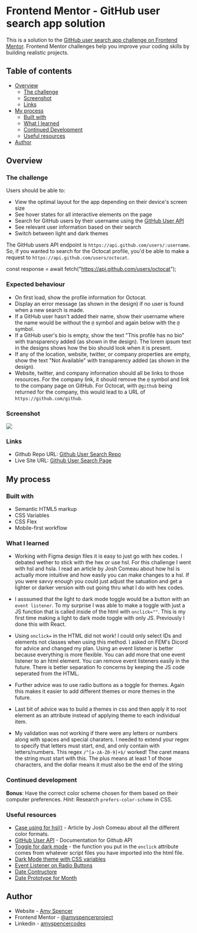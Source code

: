 # Frontend Mentor - GitHub user search app solution

This is a solution to the [GitHub user search app challenge on Frontend Mentor](https://www.frontendmentor.io/challenges/github-user-search-app-Q09YOgaH6). Frontend Mentor challenges help you improve your coding skills by building realistic projects.

## Table of contents

- [Overview](#overview)
  - [The challenge](#the-challenge)
  - [Screenshot](#screenshot)
  - [Links](#links)
- [My process](#my-process)
  - [Built with](#built-with)
  - [What I learned](#what-i-learned)
  - [Continued Development](#continued-development)
  - [Useful resources](#useful-resources)
- [Author](#author)

## Overview

### The challenge

Users should be able to:

- View the optimal layout for the app depending on their device's screen size
- See hover states for all interactive elements on the page
- Search for GitHub users by their username using the [GitHub User API](https://docs.github.com/en/rest/users?apiVersion=2022-11-28#get-a-user)
- See relevant user information based on their search
- Switch between light and dark themes

The GitHub users API endpoint is `https://api.github.com/users/:username`. So, if you wanted to search for the Octocat profile, you'd be able to make a request to `https://api.github.com/users/octocat`.

const response = await fetch("https://api.github.com/users/octocat");

### Expected behaviour

- On first load, show the profile information for Octocat.
- Display an error message (as shown in the design) if no user is found when a new search is made.
- If a GitHub user hasn't added their name, show their username where the name would be without the `@` symbol and again below with the `@` symbol.
- If a GitHub user's bio is empty, show the text "This profile has no bio" with transparency added (as shown in the design). The lorem ipsum text in the designs shows how the bio should look when it is present.
- If any of the location, website, twitter, or company properties are empty, show the text "Not Available" with transparency added (as shown in the design).
- Website, twitter, and company information should all be links to those resources. For the company link, it should remove the `@` symbol and link to the company page on GitHub. For Octocat, with `@github` being returned for the company, this would lead to a URL of `https://github.com/github`.

### Screenshot

![](./screenshot.jpg)

### Links

- Github Repo URL: [Github User Search Repo](https://github.com/amyspencerproject/github-user-search)
- Live Site URL: [Github User Search Page](https://amyspencerproject.github.io/github-user-search/)

## My process

### Built with

- Semantic HTML5 markup
- CSS Variables
- CSS Flex
- Mobile-first workflow

### What I learned

- Working with Figma design files it is easy to just go with hex codes. I debated wether to stick with the hex or use hsl. For this challenge I went with hsl and hsla. I read an article by Josh Comeau about how hsl is actually more intuitive and how easily you can make changes to a hsl. If you were savvy enough you could just adjust the satuation and get a lighter or darker version with out going thru what I do with hex codes.

- I asssumed that the light to dark mode toggle would be a button with an `event listener`. To my surprise I was able to make a toggle with just a JS function that is called inside of the html with `onclick=""`. This is my first time making a light to dark mode toggle with only JS. Previously I done this with React.

- Using `onclick=` in the HTML did not work! I could only select IDs and elements not classes when using this method. I asked on FEM's Dicord for advice and changed my plan. Using an event listener is better because everything is more flexible. You can add more that one event listener to an html element. You can remove event listeners easily in the future. There is better separation fo concerns by keeping the JS code seperated from the HTML.

- Further advice was to use radio buttons as a toggle for themes. Again this makes it easier to add different themes or more themes in the future.

- Last bit of advice was to build a themes in css and then apply it to root element as an attribute instead of applying theme to each individual item.

- My validation was not working if there were any letters or numbers along with spaces and special charaters. I needed to extend your regex to specify that letters must start, end, and only contain with letters/numbers. This regex `/^[a-zA-Z0-9]+$/` worked! The caret means the string must start with this. The plus means at least 1 of those characters, and the dollar means it must also be the end of the string

### Continued development

**Bonus**: Have the correct color scheme chosen for them based on their computer preferences. _Hint_: Research `prefers-color-scheme` in CSS.

### Useful resources

- [Case using for hsl()](https://www.joshwcomeau.com/css/color-formats/#hsl-4) - Article by Josh Comeau about all the different color formats.
- [GitHub User API](https://docs.github.com/en/rest/users?apiVersion=2022-11-28#get-a-user) - Documentation for Github API
- [Toggle for dark mode](https://www.w3schools.com/howto/howto_js_toggle_dark_mode.asp) - the function you put in the `onclick` attribute comes from whatever script files you have imported into the html file.
- [Dark Mode theme with CSS variables](https://lukelowrey.com/css-variable-theme-switcher/)
- [Event Listener on Radio Buttons](https://www.javascripttutorial.net/javascript-dom/javascript-radio-button/)
- [Date Contructore](https://developer.mozilla.org/en-US/docs/Web/JavaScript/Reference/Global_Objects/Date/Date)
- [Date Prototype for Month](https://developer.mozilla.org/en-US/docs/Web/JavaScript/Reference/Global_Objects/Date/getMonth)

## Author

- Website - [Amy Spencer](https://spencerproject.com/)
- Frontend Mentor - [@amyspencerproject](https://www.frontendmentor.io/profile/amyspencerproject)
- Linkedin - [amyspencercodes](https://www.linkedin.com/in/amyspencercodes/)
